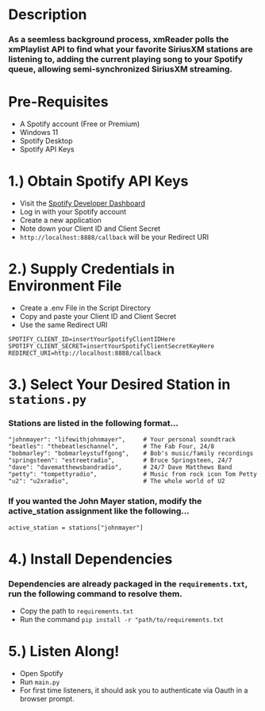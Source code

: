# Description
### As a seemless background process, xmReader polls the xmPlaylist API to find what your favorite SiriusXM stations are listening to, adding the current playing song to your Spotify queue, allowing semi-synchronized SiriusXM streaming.

# Pre-Requisites
* A Spotify account (Free or Premium)
* Windows 11
* Spotify Desktop
* Spotify API Keys
  
# 1.) Obtain Spotify API Keys
* Visit the [Spotify Developer Dashboard](https://developer.spotify.com)
* Log in with your Spotify account
* Create a new application
* Note down your Client ID and Client Secret
* `http://localhost:8888/callback` will be your Redirect URI
  
# 2.) Supply Credentials in Environment File
* Create a .env File in the Script Directory
* Copy and paste your Client ID and Client Secret
* Use the same Redirect URI
```
SPOTIFY_CLIENT_ID=insertYourSpotifyClientIDHere
SPOTIFY_CLIENT_SECRET=insertYourSpotifyClientSecretKeyHere
REDIRECT_URI=http://localhost:8888/callback
```

# 3.) Select Your Desired Station in `stations.py`
### Stations are listed in the following format...
```
"johnmayer": "lifewithjohnmayer",     # Your personal soundtrack
"beatles": "thebeatleschannel",       # The Fab Four, 24/8
"bobmarley": "bobmarleystuffgong",    # Bob's music/family recordings
"springsteen": "estreetradio",        # Bruce Springsteen, 24/7
"dave": "davematthewsbandradio",      # 24/7 Dave Matthews Band
"petty": "tompettyradio",             # Music from rock icon Tom Petty
"u2": "u2xradio",                     # The whole world of U2
```

### If you wanted the John Mayer station, modify the active_station assignment like the following...
```
active_station = stations["johnmayer"]
```

# 4.) Install Dependencies
### Dependencies are already packaged in the `requirements.txt`, run the following command to resolve them.
* Copy the path to `requirements.txt`
* Run the command `pip install -r "path/to/requirements.txt`

# 5.) Listen Along!
* Open Spotify
* Run `main.py`
* For first time listeners, it should ask you to authenticate via Oauth in a browser prompt.
